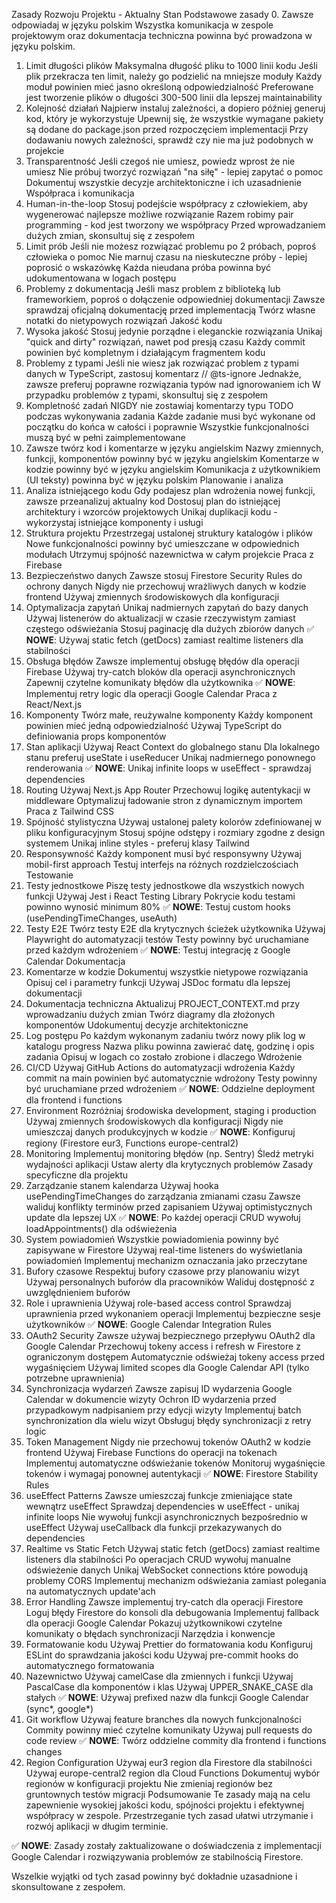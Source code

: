 Zasady Rozwoju Projektu - Aktualny Stan
Podstawowe zasady
0. Zawsze odpowiadaj w języku polskim
Wszystka komunikacja w zespole projektowym oraz dokumentacja techniczna powinna być prowadzona w języku polskim.

1. Limit długości plików
Maksymalna długość pliku to 1000 linii kodu
Jeśli plik przekracza ten limit, należy go podzielić na mniejsze moduły
Każdy moduł powinien mieć jasno określoną odpowiedzialność
Preferowane jest tworzenie plików o długości 300-500 linii dla lepszej maintainability
2. Kolejność działań
Najpierw instaluj zależności, a dopiero później generuj kod, który je wykorzystuje
Upewnij się, że wszystkie wymagane pakiety są dodane do package.json przed rozpoczęciem implementacji
Przy dodawaniu nowych zależności, sprawdź czy nie ma już podobnych w projekcie
3. Transparentność
Jeśli czegoś nie umiesz, powiedz wprost że nie umiesz
Nie próbuj tworzyć rozwiązań "na siłę" - lepiej zapytać o pomoc
Dokumentuj wszystkie decyzje architektoniczne i ich uzasadnienie
Współpraca i komunikacja
4. Human-in-the-loop
Stosuj podejście współpracy z człowiekiem, aby wygenerować najlepsze możliwe rozwiązanie
Razem robimy pair programming - kod jest tworzony we współpracy
Przed wprowadzaniem dużych zmian, skonsultuj się z zespołem
5. Limit prób
Jeśli nie możesz rozwiązać problemu po 2 próbach, poproś człowieka o pomoc
Nie marnuj czasu na nieskuteczne próby - lepiej poprosić o wskazówkę
Każda nieudana próba powinna być udokumentowana w logach postępu
6. Problemy z dokumentacją
Jeśli masz problem z biblioteką lub frameworkiem, poproś o dołączenie odpowiedniej dokumentacji
Zawsze sprawdzaj oficjalną dokumentację przed implementacją
Twórz własne notatki do nietypowych rozwiązań
Jakość kodu
7. Wysoka jakość
Stosuj jedynie porządne i eleganckie rozwiązania
Unikaj "quick and dirty" rozwiązań, nawet pod presją czasu
Każdy commit powinien być kompletnym i działającym fragmentem kodu
8. Problemy z typami
Jeśli nie wiesz jak rozwiązać problem z typami danych w TypeScript, zastosuj komentarz // @ts-ignore
Jednakże, zawsze preferuj poprawne rozwiązania typów nad ignorowaniem ich
W przypadku problemów z typami, skonsultuj się z zespołem
9. Kompletność zadań
NIGDY nie zostawiaj komentarzy typu TODO podczas wykonywania zadania
Każde zadanie musi być wykonane od początku do końca w całości i poprawnie
Wszystkie funkcjonalności muszą być w pełni zaimplementowane
10. Zawsze twórz kod i komentarze w języku angielskim
Nazwy zmiennych, funkcji, komponentów powinny być w języku angielskim
Komentarze w kodzie powinny być w języku angielskim
Komunikacja z użytkownikiem (UI teksty) powinna być w języku polskim
Planowanie i analiza
11. Analiza istniejącego kodu
Gdy podajesz plan wdrożenia nowej funkcji, zawsze przeanalizuj aktualny kod
Dostosuj plan do istniejącej architektury i wzorców projektowych
Unikaj duplikacji kodu - wykorzystaj istniejące komponenty i usługi
12. Struktura projektu
Przestrzegaj ustalonej struktury katalogów i plików
Nowe funkcjonalności powinny być umieszczane w odpowiednich modułach
Utrzymuj spójność nazewnictwa w całym projekcie
Praca z Firebase
13. Bezpieczeństwo danych
Zawsze stosuj Firestore Security Rules do ochrony danych
Nigdy nie przechowuj wrażliwych danych w kodzie frontend
Używaj zmiennych środowiskowych dla konfiguracji
14. Optymalizacja zapytań
Unikaj nadmiernych zapytań do bazy danych
Używaj listenerów do aktualizacji w czasie rzeczywistym zamiast częstego odświeżania
Stosuj paginację dla dużych zbiorów danych
✅ **NOWE**: Używaj static fetch (getDocs) zamiast realtime listeners dla stabilności
15. Obsługa błędów
Zawsze implementuj obsługę błędów dla operacji Firebase
Używaj try-catch bloków dla operacji asynchronicznych
Zapewnij czytelne komunikaty błędów dla użytkownika
✅ **NOWE**: Implementuj retry logic dla operacji Google Calendar
Praca z React/Next.js
16. Komponenty
Twórz małe, reużywalne komponenty
Każdy komponent powinien mieć jedną odpowiedzialność
Używaj TypeScript do definiowania props komponentów
17. Stan aplikacji
Używaj React Context do globalnego stanu
Dla lokalnego stanu preferuj useState i useReducer
Unikaj nadmiernego ponownego renderowania
✅ **NOWE**: Unikaj infinite loops w useEffect - sprawdzaj dependencies
18. Routing
Używaj Next.js App Router
Przechowuj logikę autentykacji w middleware
Optymalizuj ładowanie stron z dynamicznym importem
Praca z Tailwind CSS
19. Spójność stylistyczna
Używaj ustalonej palety kolorów zdefiniowanej w pliku konfiguracyjnym
Stosuj spójne odstępy i rozmiary zgodne z design systemem
Unikaj inline styles - preferuj klasy Tailwind
20. Responsywność
Każdy komponent musi być responsywny
Używaj mobil-first approach
Testuj interfejs na różnych rozdzielczościach
Testowanie
21. Testy jednostkowe
Piszę testy jednostkowe dla wszystkich nowych funkcji
Używaj Jest i React Testing Library
Pokrycie kodu testami powinno wynosić minimum 80%
✅ **NOWE**: Testuj custom hooks (usePendingTimeChanges, useAuth)
22. Testy E2E
Twórz testy E2E dla krytycznych ścieżek użytkownika
Używaj Playwright do automatyzacji testów
Testy powinny być uruchamiane przed każdym wdrożeniem
✅ **NOWE**: Testuj integrację z Google Calendar
Dokumentacja
23. Komentarze w kodzie
Dokumentuj wszystkie nietypowe rozwiązania
Opisuj cel i parametry funkcji
Używaj JSDoc formatu dla lepszej dokumentacji
24. Dokumentacja techniczna
Aktualizuj PROJECT_CONTEXT.md przy wprowadzaniu dużych zmian
Twórz diagramy dla złożonych komponentów
Udokumentuj decyzje architektoniczne
25. Log postępu
Po każdym wykonanym zadaniu twórz nowy plik log w katalogu progress
Nazwa pliku powinna zawierać datę, godzinę i opis zadania
Opisuj w logach co zostało zrobione i dlaczego
Wdrożenie
26. CI/CD
Używaj GitHub Actions do automatyzacji wdrożenia
Każdy commit na main powinien być automatycznie wdrożony
Testy powinny być uruchamiane przed wdrożeniem
✅ **NOWE**: Oddzielne deployment dla frontend i functions
27. Environment
Rozróżniaj środowiska development, staging i production
Używaj zmiennych środowiskowych dla konfiguracji
Nigdy nie umieszczaj danych produkcyjnych w kodzie
✅ **NOWE**: Konfiguruj regiony (Firestore eur3, Functions europe-central2)
28. Monitoring
Implementuj monitoring błędów (np. Sentry)
Śledź metryki wydajności aplikacji
Ustaw alerty dla krytycznych problemów
Zasady specyficzne dla projektu
29. Zarządzanie stanem kalendarza
Używaj hooka usePendingTimeChanges do zarządzania zmianami czasu
Zawsze waliduj konflikty terminów przed zapisaniem
Używaj optimistycznych update dla lepszej UX
✅ **NOWE**: Po każdej operacji CRUD wywołuj loadAppointments() dla odświeżenia
30. System powiadomień
Wszystkie powiadomienia powinny być zapisywane w Firestore
Używaj real-time listeners do wyświetlania powiadomień
Implementuj mechanizm oznaczania jako przeczytane
31. Bufory czasowe
Respektuj bufory czasowe przy planowaniu wizyt
Używaj personalnych buforów dla pracowników
Waliduj dostępność z uwzględnieniem buforów
32. Role i uprawnienia
Używaj role-based access control
Sprawdzaj uprawnienia przed wykonaniem operacji
Implementuj bezpieczne sesje użytkowników
✅ **NOWE**: Google Calendar Integration Rules
33. OAuth2 Security
Zawsze używaj bezpiecznego przepływu OAuth2 dla Google Calendar
Przechowuj tokeny access i refresh w Firestore z ograniczonym dostępem
Automatycznie odświeżaj tokeny access przed wygaśnięciem
Używaj limited scopes dla Google Calendar API (tylko potrzebne uprawnienia)
34. Synchronizacja wydarzeń
Zawsze zapisuj ID wydarzenia Google Calendar w dokumencie wizyty
Ochron ID wydarzenia przed przypadkowym nadpisaniem przy edycji wizyty
Implementuj batch synchronization dla wielu wizyt
Obsługuj błędy synchronizacji z retry logic
35. Token Management
Nigdy nie przechowuj tokenów OAuth2 w kodzie frontend
Używaj Firebase Functions do operacji na tokenach
Implementuj automatyczne odświeżanie tokenów
Monitoruj wygaśnięcie tokenów i wymagaj ponownej autentykacji
✅ **NOWE**: Firestore Stability Rules
36. useEffect Patterns
Zawsze umieszczaj funkcje zmieniające state wewnątrz useEffect
Sprawdzaj dependencies w useEffect - unikaj infinite loops
Nie wywołuj funkcji asynchronicznych bezpośrednio w useEffect
Używaj useCallback dla funkcji przekazywanych do dependencies
37. Realtime vs Static Fetch
Używaj static fetch (getDocs) zamiast realtime listeners dla stabilności
Po operacjach CRUD wywołuj manualne odświeżenie danych
Unikaj WebSocket connections które powodują problemy CORS
Implementuj mechanizm odświeżania zamiast polegania na automatycznych update'ach
38. Error Handling
Zawsze implementuj try-catch dla operacji Firestore
Loguj błędy Firestore do konsoli dla debugowania
Implementuj fallback dla operacji Google Calendar
Pokazuj użytkownikowi czytelne komunikaty o błędach synchronizacji
Narzędzia i konwencje
39. Formatowanie kodu
Używaj Prettier do formatowania kodu
Konfiguruj ESLint do sprawdzania jakości kodu
Używaj pre-commit hooks do automatycznego formatowania
40. Nazewnictwo
Używaj camelCase dla zmiennych i funkcji
Używaj PascalCase dla komponentów i klas
Używaj UPPER_SNAKE_CASE dla stałych
✅ **NOWE**: Używaj prefixed nazw dla funkcji Google Calendar (sync*, google*)
41. Git workflow
Używaj feature branches dla nowych funkcjonalności
Commity powinny mieć czytelne komunikaty
Używaj pull requests do code review
✅ **NOWE**: Twórz oddzielne commity dla frontend i functions changes
42. Region Configuration
Używaj eur3 region dla Firestore dla stabilności
Używaj europe-central2 region dla Cloud Functions
Dokumentuj wybór regionów w konfiguracji projektu
Nie zmieniaj regionów bez gruntownych testów migracji
Podsumowanie
Te zasady mają na celu zapewnienie wysokiej jakości kodu, spójności projektu i efektywnej współpracy w zespole. Przestrzeganie tych zasad ułatwi utrzymanie i rozwój aplikacji w długim terminie.

✅ **NOWE**: Zasady zostały zaktualizowane o doświadczenia z implementacji Google Calendar i rozwiązywania problemów ze stabilnością Firestore.

Wszelkie wyjątki od tych zasad powinny być dokładnie uzasadnione i skonsultowane z zespołem.